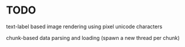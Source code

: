 
# TODO

text-label based image rendering using pixel unicode characters

chunk-based data parsing and loading (spawn a new thread per chunk)

